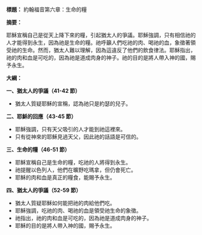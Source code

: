 **標題：** 約翰福音第六章：生命的糧

**摘要：**

耶穌宣稱自己是從天上降下來的糧，引起猶太人的爭議。耶穌強調，只有相信祂的人才能得到永生，因為祂是生命的糧。祂呼籲人們吃祂的肉、喝祂的血，象徵著領受祂的生命。然而，猶太人難以理解，因為這違反了他們的飲食律法。耶穌指出，祂的肉和血是可吃的，因為祂是道成肉身的神子。祂的目的是將人帶入神的國，賜予永生。

**大綱：**

**一、猶太人的爭議（41-42 節）**
* 猶太人質疑耶穌的宣稱，認為祂只是約瑟的兒子。

**二、耶穌的回應（43-45 節）**
* 耶穌強調，只有天父吸引的人才能到祂這裡來。
* 只有從神來的耶穌見過天父，因此祂的話語是可信的。

**三、生命的糧（46-51 節）**
* 耶穌宣稱自己是生命的糧，吃祂的人將得到永生。
* 祂提醒以色列人，他們在曠野吃瑪拿，但仍會死亡。
* 耶穌的肉和血是真正的糧食，能賜予永生。

**四、猶太人的爭議（52-59 節）**
* 猶太人質疑耶穌如何能把祂的肉給他們吃。
* 耶穌強調，吃祂的肉、喝祂的血是領受祂生命的象徵。
* 祂指出，祂的肉和血是可吃的，因為祂是道成肉身的神子。
* 耶穌的目的是將人帶入神的國，賜予永生。